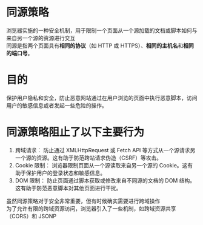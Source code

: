 # 同源策略
浏览器实施的一种安全机制，用于限制一个页面从一个源加载的文档或脚本如何与来自另一个源的资源进行交互  
同源是指两个页面具有**相同的协议**（如 HTTP 或 HTTPS）、**相同的主机名**和**相同的端口号**。

# 目的
保护用户隐私和安全，防止恶意网站通过在用户浏览的页面中执行恶意脚本，访问用户的敏感信息或者发起一些危险的操作。

# 同源策略阻止了以下主要行为
1. 跨域请求： 防止通过 XMLHttpRequest 或 Fetch API 等方式从一个源请求另一个源的资源。这有助于防范跨站请求伪造（CSRF）等攻击。
2. Cookie 限制： 浏览器限制页面从一个源读取来自另一个源的 Cookie。这有助于保护用户的登录状态和敏感信息。
3. DOM 限制： 防止页面通过脚本获取或修改来自不同源的文档的 DOM 结构。这有助于防范恶意脚本对其他页面进行干扰。

虽然同源策略对于安全非常重要，但有时候确实需要进行跨域操作  
为了允许有限的跨域资源访问，浏览器引入了一些机制，如跨域资源共享（CORS）和 JSONP